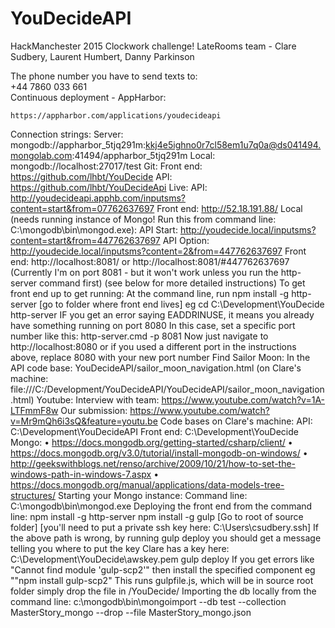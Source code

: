 # YouDecideAPI
HackManchester 2015 Clockwork challenge!
LateRooms team - Clare Sudbery, Laurent Humbert, Danny Parkinson

The phone number you have to send texts to:<br />
	+44 7860 033 661<br />
Continuous deployment - AppHarbor:

	https://appharbor.com/applications/youdecideapi
	
Connection strings:
	Server: mongodb://appharbor_5tjq291m:kkj4e5ighno0r7cl58em1u7q0a@ds041494.mongolab.com:41494/appharbor_5tjq291m
	Local: mongodb://localhost:27017/test
Git:
	Front end: https://github.com/lhbt/YouDecide
	API: https://github.com/lhbt/YouDecideApi
Live:
	API: http://youdecideapi.apphb.com/inputsms?content=start&from=07762637697
	Front end: http://52.18.191.88/
Local (needs running instance of Mongo! Run this from command line: C:\mongodb\bin\mongod.exe):
	API Start: http://youdecide.local/inputsms?content=start&from=447762637697
	API Option: http://youdecide.local/inputsms?content=2&from=447762637697
	Front end: 
		http://localhost:8081/
		or http://localhost:8081/#447762637697
			(Currently I'm on port 8081 - but it won't work unless you run the http-server command first)
			(see below for more detailed instructions)
		To get front end up to get running:
		At the command line, run 
			npm install -g http-server
			[go to folder where front end lives]
				eg cd C:\Development\YouDecide
			http-server	
				IF you get an error saying EADDRINUSE, it means you already have something running on port 8080
				In this case, set a specific port number like this:
				http-server.cmd -p 8081
		Now just navigate to  http://localhost:8080	
			or if you used a different port in the instructions above, replace 8080 with your new port number
Find Sailor Moon:
	In the API code base: YouDecideAPI/sailor_moon_navigation.html
	(on Clare's machine: file:///C:/Development/YouDecideAPI/YouDecideAPI/sailor_moon_navigation.html)
Youtube:
	Interview with team: https://www.youtube.com/watch?v=1A-LTFmmF8w
	Our submission: https://www.youtube.com/watch?v=Mr9mQh6i3sQ&feature=youtu.be
Code bases on Clare's machine:
	API: C:\Development\YouDecideAPI
	Front end: C:\Development\YouDecide
Mongo:
	•	https://docs.mongodb.org/getting-started/csharp/client/
	•	https://docs.mongodb.org/v3.0/tutorial/install-mongodb-on-windows/
	•	http://geekswithblogs.net/renso/archive/2009/10/21/how-to-set-the-windows-path-in-windows-7.aspx
	•	https://docs.mongodb.org/manual/applications/data-models-tree-structures/
Starting your Mongo instance:
	Command line: C:\mongodb\bin\mongod.exe
Deploying the front end from the command line:
	npm install -g http-server
	npm install -g gulp
	[Go to root of source folder]
	[you'll need to put a private ssh key here: C:\Users\csudbery.ssh]
		If the above path is wrong, by running gulp deploy you should get a message telling you where to put the key
		Clare has a key here: C:\Development\YouDecide\awskey.pem
	gulp deploy
		If you get errors like "Cannot find module 'gulp-scp2'" then install the specified component
			eg ""npm install gulp-scp2"
		This runs gulpfile.js, which will be in source root folder
	simply drop the file in /YouDecide/
Importing the db locally from the command line:
	c:\mongodb\bin\mongoimport --db test --collection MasterStory_mongo --drop --file MasterStory_mongo.json
